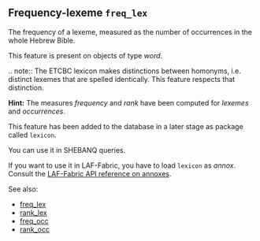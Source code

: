 Frequency-lexeme `freq_lex`
-------------------------------------------------------------------------------
The frequency of a lexeme, measured as the number of occurrences in the whole Hebrew Bible.

This feature is present on objects of type *word*.

.. note::
    The ETCBC lexicon makes distinctions between homonyms, i.e. distinct lexemes that are spelled identically.
    This feature respects that distinction.

**Hint:**
The measures *frequency* and *rank* have been computed for *lexemes* and *occurrences*.
    
This feature has been added to the database in a later stage as package called `lexicon`.

You can use it in SHEBANQ queries.

If you want to use it in LAF-Fabric, you have to load `lexicon` as *annox*.
Consult the [LAF-Fabric API reference on annoxes](http://laf-fabric.readthedocs.io/en/latest/texts/API-reference.html#extra-annotation-packages).

See also:
 
* [freq_lex](freq_lex)
* [rank_lex](rank_lex)
* [freq_occ](freq_occ)
* [rank_occ](rank_occ)


